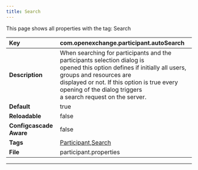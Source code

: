 ```yaml
---
title: Search
---
```


This page shows all properties with the tag: Search

| __Key__ | com.openexchange.participant.autoSearch |
|:----------------|:--------|
| __Description__ | When searching for participants and the participants selection dialog is<br>opened this option defines if initially all users, groups and resources are<br>displayed or not. If this option is true every opening of the dialog triggers<br>a search request on the server.<br> |
| __Default__ | true |
| __Reloadable__ | false |
| __Configcascade Aware__ | false |
| __Tags__ | <a href="https://documentation.open-xchange.com/latest/middleware/configuration/tags/Participant.html">Participant</a>,<a href="https://documentation.open-xchange.com/latest/middleware/configuration/tags/Search.html">Search</a> |
| __File__ | participant.properties |

---
